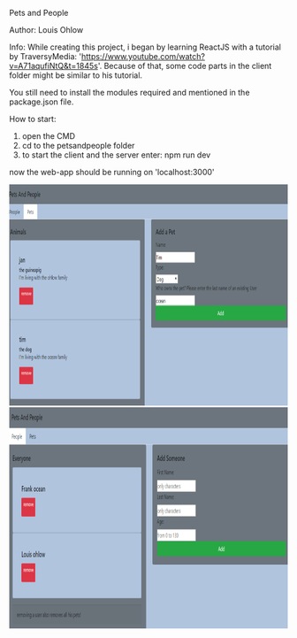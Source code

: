 Pets and People

Author:
  Louis Ohlow

Info:
  While creating this project, i began by learning ReactJS with a tutorial by TraversyMedia: 'https://www.youtube.com/watch?v=A71aqufiNtQ&t=1845s'.
  Because of that, some code parts in the client folder might be similar to his tutorial.

You still need to install the modules required and mentioned in the package.json file.

How to start:
1. open the CMD
2. cd to the petsandpeople folder
3. to start the client and the server enter: npm run dev

now the web-app should be running on 'localhost:3000'

<img src = Screenshot_petspeople.png height = 400px>
<img src = Screenshot_petspeople1.png height = 400px>
